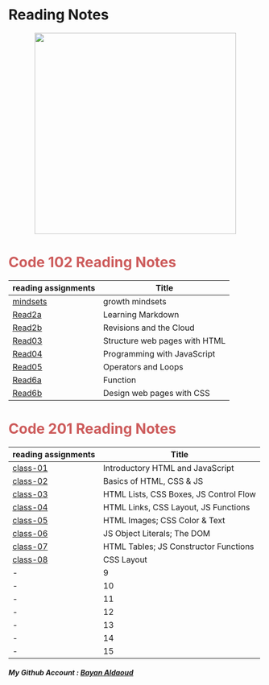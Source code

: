 # Reading Notes
<p align="center">
<img src="https://image.freepik.com/free-vector/online-education-illustration-book-notes-smartphone-education-icon-concept-white-isolated_138676-637.jpg" width="400" >
</p>


#  <span style ="color:indianred"> **Code 102 Reading Notes** </span>

| reading assignments                                               | Title                                         |
| ----------------------------------------------------------------- | --------------------------------------------- |
| [mindsets](https://bayanaldaoud.github.io/Reading-notes/mindsets) |  growth mindsets                              |
| [Read2a](https://bayanaldaoud.github.io/Reading-notes/read2a)     |   Learning Markdown                           |
| [Read2b](https://bayanaldaoud.github.io/Reading-notes/read2b)     |   Revisions and the Cloud                     |
| [Read03](https://bayanaldaoud.github.io/Reading-notes/read03)     |   Structure web pages with HTML               |
| [Read04](https://bayanaldaoud.github.io/Reading-notes/read04)     |   Programming with JavaScript                 |
| [Read05](https://bayanaldaoud.github.io/Reading-notes/read05)     |    Operators and Loops                        |
| [Read6a](https://bayanaldaoud.github.io/Reading-notes/read6a)     |    Function                                   |
| [Read6b](https://bayanaldaoud.github.io/Reading-notes/read6b)     |    Design web pages with CSS                  |

#    <span style ="color:indianred"> **Code 201 Reading Notes** </span>

| reading assignments                                                | Title                                         |
| -------------------------------------------------------------------| --------------------------------------------- |
|[class-01](https://bayanaldaoud.github.io/Reading-notes/class-01)   |  Introductory HTML and JavaScript             |
|[class-02](https://bayanaldaoud.github.io/Reading-notes/class-02)   |  Basics of HTML, CSS & JS                     |
|[class-03](https://bayanaldaoud.github.io/Reading-notes/class-03)   |  HTML Lists, CSS Boxes, JS Control Flow       |
|[class-04](https://bayanaldaoud.github.io/Reading-notes/class-04)   |  HTML Links, CSS Layout, JS Functions         |
|[class-05](https://bayanaldaoud.github.io/Reading-notes/class-05)   |  HTML Images; CSS Color & Text                |
|[class-06](https://bayanaldaoud.github.io/Reading-notes/class-06)   |  JS Object Literals; The DOM                  |
|[class-07](https://bayanaldaoud.github.io/Reading-notes/class-07)   |  HTML Tables; JS Constructor Functions        |
|[class-08](https://bayanaldaoud.github.io/Reading-notes/class-08)   |  CSS Layout                                   |
|                               -                                    |                                      9        |
|                               -                                    |                                     10        |
|                               -                                    |                                     11        |
|                               -                                    |                                     12        |
|                               -                                    |                                     13        |
|                               -                                    |                                     14        |
|                               -                                    |                                     15        |





##### My Github Account : [Bayan Aldaoud](https://github.com/bayanaldaoud)


